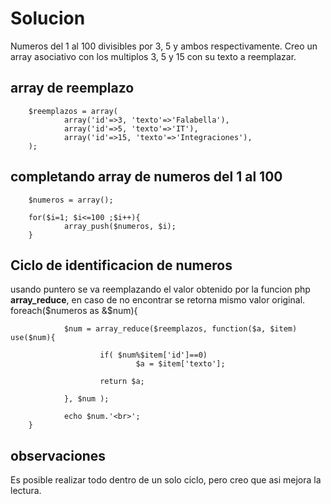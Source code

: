 # Solucion
Numeros del 1 al 100 divisibles por 3, 5 y ambos respectivamente.
Creo un array asociativo con los multiplos 3, 5 y 15 con su texto a reemplazar.

## array de reemplazo
		$reemplazos = array(
				array('id'=>3, 'texto'=>'Falabella'),
				array('id'=>5, 'texto'=>'IT'),
				array('id'=>15, 'texto'=>'Integraciones'),
		);

## completando array de numeros del 1 al 100

		$numeros = array();

		for($i=1; $i<=100 ;$i++){
				array_push($numeros, $i);
		}

## Ciclo de identificacion de numeros
usando puntero se va reemplazando el valor obtenido por la funcion php <strong>array_reduce</strong>, en caso de no encontrar se retorna mismo valor original.
		foreach($numeros as &$num){

				$num = array_reduce($reemplazos, function($a, $item) use($num){

						if( $num%$item['id']==0)
								$a = $item['texto'];
				
						return $a;	
		
				}, $num );

				echo $num.'<br>';
		}

## observaciones
Es posible realizar todo dentro de un solo ciclo, pero creo que asi mejora la lectura.
